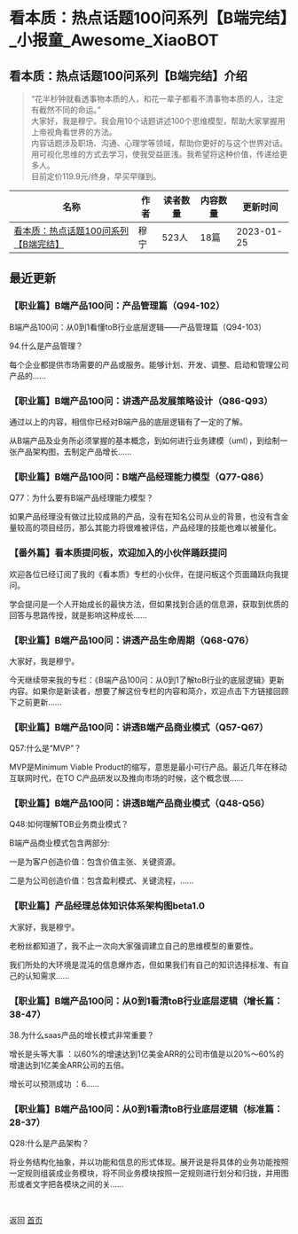 # 看本质：热点话题100问系列【B端完结】_小报童_Awesome_XiaoBOT

## 看本质：热点话题100问系列【B端完结】介绍
> “花半秒钟就看透事物本质的人，和花一辈子都看不清事物本质的人，注定有截然不同的命运。”    
大家好，我是穆宁。我会用10个话题讲述100个思维模型，帮助大家掌握用上帝视角看世界的方法。    
内容话题涉及职场、沟通、心理学等领域，帮助你更好的与这个世界对话。    
用可视化思维的方式去学习，使我受益匪浅。我希望将这种价值，传递给更多人。    
目前定价119.9元/终身，早买早赚到。  
  


|名称|作者|读者数量|内容数量|更新时间|
|---|---|---|---|---|
|[看本质：热点话题100问系列【B端完结】](https://xiaobot.net/p/work-001?refer=0b133df9-27dc-423b-8101-639049001c13)|穆宁|523人|18篇|2023-01-25|

## 最近更新
### 【职业篇】B端产品100问：产品管理篇（Q94-102）

B端产品100问：从0到1看懂toB行业底层逻辑——产品管理篇（Q94-103）

94.什么是产品管理？

每个企业都提供市场需要的产品或服务。能够计划、开发、调整、启动和管理公司产品的......

### 【职业篇】B端产品100问：讲透产品发展策略设计（Q86-Q93）

通过以上的内容，相信你已经对B端产品的底层逻辑有了一定的了解。

从B端产品及业务所必须掌握的基本概念，到如何进行业务建模（uml），到绘制一张产品架构图，去制定产品增长......

### 【职业篇】B端产品100问：B端产品经理能力模型（Q77-Q86）

Q77：为什么要有B端产品经理能力模型？

如果产品经理没有做过比较成熟的产品，没有在知名公司从业的背景，也没有含金量较高的项目经历，那么其能力将很难被评估，产品经理的技能也难以被量化。

### 【番外篇】看本质提问板，欢迎加入的小伙伴踊跃提问

欢迎各位已经订阅了我的《看本质》专栏的小伙伴，在提问板这个页面踊跃向我提问。

学会提问是一个人开始成长的最快方法，但如果找到合适的信息源，获取到优质的回答与思路传授，就是影响这种成长......

### 【职业篇】B端产品100问：讲透产品生命周期（Q68-Q76）

大家好，我是穆宁。

今天继续带来我的专栏：《B端产品100问：从0到1了解toB行业的底层逻辑》更新内容。如果你是新读者，想要了解这份专栏的内容和简介，欢迎点击下方链接回顾下之前更新......

### 【职业篇】B端产品100问：讲透B端产品商业模式（Q57-Q67）

Q57:什么是“MVP”？

MVP是Minimum Viable Product的缩写，意思是最小可行产品。最近几年在移动互联网时代，在TO
C产品研发以及推向市场的时候，这个概念很......

### 【职业篇】B端产品100问：讲透B端产品商业模式（Q48-Q56）

Q48:如何理解TOB业务商业模式？

B端产品商业模式包含两部分:

一是为客户创造价值：包含价值主张、关键资源。

二是为公司创造价值：包含盈利模式、关键流程，......

### 【职业篇】产品经理总体知识体系架构图beta1.0

大家好，我是穆宁。

老粉丝都知道了，我不止一次向大家强调建立自己的思维模型的重要性。

我们所处的大环境是混沌的信息爆炸态，但如果我们有自己的知识选择标准、有自己的认知需求......

### 【职业篇】B端产品100问：从0到1看清toB行业底层逻辑（增长篇：38-47）

38.为什么saas产品的增长模式非常重要？

增长是头等大事 ：以60%的增速达到1亿美金ARR的公司市值是以20%～60%的增速达到1亿美金ARR公司的五倍。

增长可以预测成功 ：6......

### 【职业篇】B端产品100问：从0到1看清toB行业底层逻辑（标准篇：28-37）

Q28:什么是产品架构？

将业务结构化抽象，并以功能和信息的形式体现。展开说是将具体的业务功能按照一定规则组装成业务模块，将不同业务模块按照一定规则进行划分和归拢，并用图形或者文字把各模块之间的关......


<a href="https://github.com/Reno9527/awesome-xiaobot" style="color: white; text-decoration: none;">awesome-xiaobot</a>

返回 [首页](../README.md)
